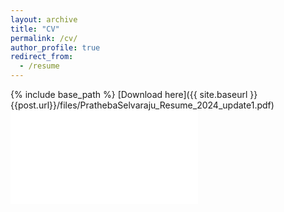 ```yaml
---
layout: archive
title: "CV"
permalink: /cv/
author_profile: true
redirect_from:
  - /resume
---
```


{% include base_path %}
[Download here]({{ site.baseurl }}{{post.url}}/files/PrathebaSelvaraju_Resume_2024_update1.pdf)
<embed src="../files/PrathebaSelvaraju_Resume_2024_update1.pdf" type="application/pdf">
<!-- Talks
======
  <ul>{% for post in site.talks %}
    {% include archive-single-talk-cv.html %}
  {% endfor %}</ul>
  
Teaching
======
  <ul>{% for post in site.teaching %}
    {% include archive-single-cv.html %}
  {% endfor %}</ul> -->
  
<!-- Service and leadership
======
* Currently signed in to 43 different slack teams -->
